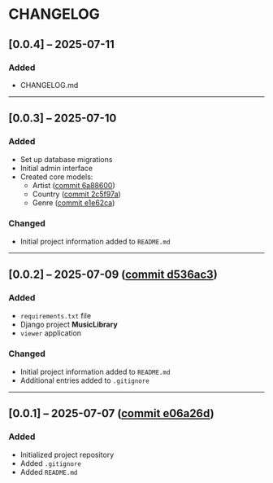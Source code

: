 <!-- How to add changes to the changelog (template)

## Versioning conventions
Use Semantic Versioning (SemVer) in the format: MAJOR.MINOR.PATCH

- MAJOR: Breaking changes (e.g. database structure, APIs)
- MINOR: Backward-compatible new features (e.g. added model, view, endpoint)
- PATCH: Bug fixes (e.g. validation, UI glitches)

Examples:
- 1.0.0 – First stable release
- 1.1.0 – Added a new feature (e.g. SongContribution model)
- 1.1.1 – Fixed a bug (e.g. missing field validation)

## Commit link conventions
Optionally, add a link to the related **commit** or **merge commit**:

- After version heading (preferred for full branch merges):
  ## [1.2.0] – 2025-07-11 ([commit 1a2b3c4](https://github.com/your-user/your-repo/commit/1a2b3c4d))

- After each bullet point (preferred for detailed tracking):
  - Fixed validation bug ([commit 7e9c21f](https://github.com/your-user/your-repo/commit/7e9c21f))

Use only **short commit hashes** (7–8 characters).  
Prefer linking to **merge commits** if using feature branches or PRs.

## Changelog entry template

```markdown
## [version] – [release date] ([commit hash link])

### Added
- New features, models, endpoints, etc.

### Changed
- Modified behavior or structure (e.g. refactoring, renamed fields).

### Fixed
- Bug fixes and resolved issues.

### Removed
- Code or features that were deleted.

### Deprecated
- Features that will be removed in the future.

### Security
- Vulnerability fixes or security enhancements.
```

---

## Example

```markdown
## [1.3.0] – 2025-07-15 ([commit 1a2b3c4](https://github.com/your-user/your-repo/commit/1a2b3c4d))

### Added
- New model `Album`
- New API endpoint for artist search

### Changed
- Moved validation from form to model

### Fixed
- Fixed incorrect display of song title in admin
```
-->

# CHANGELOG

## [0.0.4] – 2025-07-11
### Added
- CHANGELOG.md

---

## [0.0.3] – 2025-07-10
### Added
- Set up database migrations
- Initial admin interface
- Created core models:
  - Artist ([commit 6a88600](https://github.com/Shharki/MusicLibrary/commit/6a88600308f94866caae1e2403a754ee4ead28e8))
  - Country ([commit 2c5f97a](https://github.com/Shharki/MusicLibrary/commit/2c5f97a44c55e3d216b947bc3f1e13899ee413e2))
  - Genre ([commit e1e62ca](https://github.com/Shharki/MusicLibrary/commit/e1e62ca508bcd70f3178d8466b7ffdc0a2a46553))

### Changed
- Initial project information added to `README.md`

---

## [0.0.2] – 2025-07-09 ([commit d536ac3](https://github.com/Shharki/MusicLibrary/commit/d536ac3ad7a5f94a3947ebe404b89508708efd9d))
### Added
- `requirements.txt` file
- Django project **MusicLibrary**
- `viewer` application

### Changed
- Initial project information added to `README.md`
- Additional entries added to `.gitignore`

---

## [0.0.1] – 2025-07-07 ([commit e06a26d](https://github.com/Shharki/MusicLibrary/commit/e06a26d5022919c5bc12f203c3c1844e2bf8a921))
### Added
- Initialized project repository
- Added `.gitignore`
- Added `README.md`
